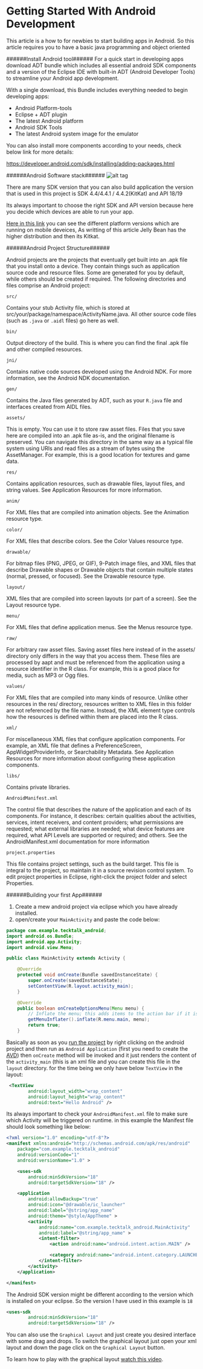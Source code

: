 Getting Started With Android Development
===========================
This article is a how to for newbies to start building apps in Android. So this article requires you to have a basic java programming and object oriented

######Install Android tool######
For a quick start in developing apps download ADT bundle which includes all essential android SDK components and a version of the Eclipse IDE with built-in ADT (Android Developer Tools) to streamline your Android app development.


With a single download, this Bundle includes everything needed to begin developing apps:


* Android Platform-tools
* Eclipse + ADT plugin
* The latest Android platform
* Android SDK Tools
* The latest Android system image for the emulator

You can also install more components according to your needs, check below link for more details:

https://developer.android.com/sdk/installing/adding-packages.html



######Android Software stack######
![alt tag](http://www.vogella.com/tutorials/Android/images/xandroidsoftwarelayer10.png.pagespeed.ic.cqHvO0-Uh9.png)

There are many SDK version that you can also build application the version that is used in this project is SDK 4.4/4.4.1 / 4.4.2(KitKat) and API 18/19

Its always important to choose the right SDK and API version because here you decide which devices are able to run your app.

[Here in this link](https://developer.android.com/about/dashboards/index.html) you can see the different platform versions which are running on mobile deveices, As writting of this article Jelly Bean has the higher distribution and then its Kitkat.

######Android Project Structure######

Android projects are the projects that eventually get built into an .apk file that you install onto a device. They contain things such as application source code and resource files. Some are generated for you by default, while others should be created if required. The following directories and files comprise an Android project:

`src/`

Contains your stub Activity file, which is stored at src/your/package/namespace/ActivityName.java. All other source code files (such as `.java` or `.aidl` files) go here as well.

`bin/`

Output directory of the build. This is where you can find the final .apk file and other compiled resources.

`jni/`

Contains native code sources developed using the Android NDK. For more information, see the Android NDK documentation.

`gen/`

Contains the Java files generated by ADT, such as your `R.java` file and interfaces created from AIDL files.

`assets/`

This is empty. You can use it to store raw asset files. Files that you save here are compiled into an .apk file as-is, and the original filename is preserved. You can navigate this directory in the same way as a typical file system using URIs and read files as a stream of bytes using the AssetManager. For example, this is a good location for textures and game data.

`res/`

Contains application resources, such as drawable files, layout files, and string values. See Application Resources for more information.

`anim/`

For XML files that are compiled into animation objects. See the Animation resource type.

`color/`

For XML files that describe colors. See the Color Values resource type.

`drawable/`

For bitmap files (PNG, JPEG, or GIF), 9-Patch image files, and XML files that describe Drawable shapes or Drawable objects that contain multiple states (normal, pressed, or focused). See the Drawable resource type.

`layout/`

XML files that are compiled into screen layouts (or part of a screen). See the Layout resource type.

`menu/`

For XML files that define application menus. See the Menus resource type.

`raw/`

For arbitrary raw asset files. Saving asset files here instead of in the assets/ directory only differs in the way that you access them. These files are processed by aapt and must be referenced from the application using a resource identifier in the R class. For example, this is a good place for media, such as MP3 or Ogg files.

`values/`

For XML files that are compiled into many kinds of resource. Unlike other resources in the res/ directory, resources written to XML files in this folder are not referenced by the file name. Instead, the XML element type controls how the resources is defined within them are placed into the R class.

`xml/`

For miscellaneous XML files that configure application components. For example, an XML file that defines a PreferenceScreen, AppWidgetProviderInfo, or Searchability Metadata. See Application Resources for more information about configuring these application components.

`libs/`

Contains private libraries.

`AndroidManifest.xml`

The control file that describes the nature of the application and each of its components. For instance, it describes: certain qualities about the activities, services, intent receivers, and content providers; what permissions are requested; what external libraries are needed; what device features are required, what API Levels are supported or required; and others. See the AndroidManifest.xml documentation for more information

`project.properties`

This file contains project settings, such as the build target. This file is integral to the project, so maintain it in a source revision control system. To edit project properties in Eclipse, right-click the project folder and select Properties.


######Building your first App######
1. Create a mew android project via eclipse which you have already installed.
2. open/create your `MainActivity` and paste the code below:


```java
package com.example.tecktalk_android;
import android.os.Bundle;
import android.app.Activity;
import android.view.Menu;

public class MainActivity extends Activity {

	@Override
	protected void onCreate(Bundle savedInstanceState) {
		super.onCreate(savedInstanceState);
		setContentView(R.layout.activity_main);
	}

	@Override
	public boolean onCreateOptionsMenu(Menu menu) {
		// Inflate the menu; this adds items to the action bar if it is present.
		getMenuInflater().inflate(R.menu.main, menu);
		return true;
	}
```
Basically as soon as you [run the project](http://developer.android.com/tools/building/building-eclipse.html#RunningOnEmulatorEclipse) by right clicking on the android project and then run as `Android Application` (first you need to create the [AVD](http://developer.android.com/tools/devices/managing-avds.html)) then `onCreate` method will be invoked and it just renders the content of the `activity_main` (this is an xml file and you can create this file in the `layout` directory.
for the time being we only have below `TextView` in the layout:

```xml
 <TextView
        android:layout_width="wrap_content"
        android:layout_height="wrap_content"
        android:text="Hello Android" />
  ```
Its always important to check your `AndroidManifest.xml` file to make sure which Activity will be triggered on runtime.
in this example the Manifest file should look something like below:
```xml
<?xml version="1.0" encoding="utf-8"?>
<manifest xmlns:android="http://schemas.android.com/apk/res/android"
    package="com.example.tecktalk_android"
    android:versionCode="1"
    android:versionName="1.0" >

    <uses-sdk
        android:minSdkVersion="18"
        android:targetSdkVersion="18" />

    <application
        android:allowBackup="true"
        android:icon="@drawable/ic_launcher"
        android:label="@string/app_name"
        android:theme="@style/AppTheme" >
        <activity
            android:name="com.example.tecktalk_android.MainActivity"
            android:label="@string/app_name" >
            <intent-filter>
                <action android:name="android.intent.action.MAIN" />

                <category android:name="android.intent.category.LAUNCHER" />
            </intent-filter>
        </activity>
    </application>

</manifest>

```
The Android SDK version might be different according to the version which is installed on your eclipse. So the version I have used in this example is `18`
```xml
<uses-sdk
        android:minSdkVersion="18"
        android:targetSdkVersion="18" />
```

You can also use the `Graphical Layout` and just create you desired interface with some drag and drops. To switch the graphical layout just open your xml layout and down the page click on the `Graphical Layout` button.

To learn how to play with the graphical layout <a href="https://www.youtube.com/watch?v=ijGVngb5vj4" target="_blank">watch this video</a>.
